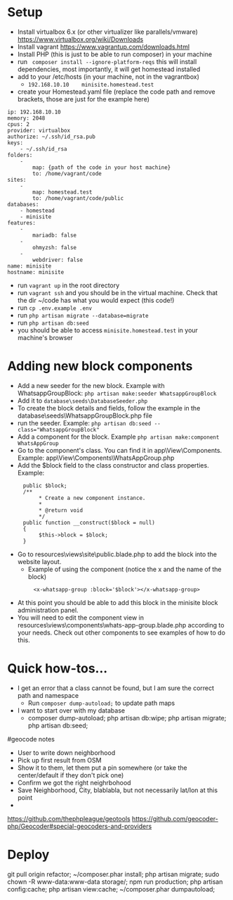 

# Setup
- Install virtualbox 6.x (or other virtualizer like parallels/vmware) https://www.virtualbox.org/wiki/Downloads
- Install vagrant https://www.vagrantup.com/downloads.html 
- Install PHP (this is just to be able to run composer) in your machine
- run ` composer install --ignore-platform-reqs` this will install dependencies, most importantly, it will get homestead installed
- add to your /etc/hosts (in your machine, not in the vagrantbox)
     - `192.168.10.10    minisite.homestead.test`
- create your Homestead.yaml file (replace the code path and remove brackets, those are just for the example here)

```
ip: 192.168.10.10
memory: 2048
cpus: 2
provider: virtualbox
authorize: ~/.ssh/id_rsa.pub
keys:
    - ~/.ssh/id_rsa
folders:
    -
        map: {path of the code in your host machine}
        to: /home/vagrant/code
sites:
    -
        map: homestead.test
        to: /home/vagrant/code/public
databases:
    - homestead
    - minisite
features:
    -
        mariadb: false
    -
        ohmyzsh: false
    -
        webdriver: false
name: minisite
hostname: minisite
```

- run `vagrant up` in the root directory
- run `vagrant ssh` and you should be in the virtual machine. Check that the dir ~/code has what you would expect (this code!)
- run `cp .env.example .env`
- run `php artisan migrate --database=migrate`
- run `php artisan db:seed`
- you should be able to access `minisite.homestead.test` in your machine's browser

# Adding new block components
- Add a new seeder for the new block. Example with WhatsappGroupBlock: `php artisan make:seeder WhatsappGroupBlock` 
- Add it to `database\seeds\DatabaseSeeder.php`
- To create the block details and fields, follow the example in the database\seeds\WhatsappGroupBlock.php file
- run the seeder. Example: `php artisan db:seed --class="WhatsappGroupBlock"`
- Add a component for the block. Example `php artisan make:component WhatsAppGroup`
- Go to the component's class. You can find it in app\View\Components. Example: app\View\Components\WhatsAppGroup.php
- Add the $block field to the class constructor and class properties. Example:
``````
     public $block;
     /**
          * Create a new component instance.
          *
          * @return void
          */
     public function __construct($block = null)
     {
          $this->block = $block;
     }
``````
- Go to resources\views\site\public.blade.php to add the block into the website layout. 
     - Example of using the component (notice the x and the name of the block)
     ``````
          <x-whatsapp-group :block='$block'></x-whatsapp-group>
     ``````
- At this point you should be able to add this block in the minisite block administration panel.
- You will need to edit the component view  in resources\views\components\whats-app-group.blade.php according to your needs. Check out other components to see examples of how to do this.

# Quick how-tos...

- I get an error that a class cannot be found, but I am sure the correct path and namespace 
    - Run  `composer dump-autoload;` to update path maps 
- I want to start over with my database
    - composer dump-autoload; php artisan db:wipe; php artisan migrate; php artisan db:seed; 



#geocode notes
- User to write down neighborhood
- Pick up first result from OSM
- Show it to them, let them put a pin somewhere (or take the center/default if they don't pick one)
- Confirm we got the right neighrbohood
- Save Neighborhood, City, blablabla, but not necessarily lat/lon at this point
- 

https://github.com/thephpleague/geotools
https://github.com/geocoder-php/Geocoder#special-geocoders-and-providers




# Deploy
git pull origin refactor;
~/composer.phar install;
php artisan migrate;
sudo chown -R www-data:www-data storage/;
npm run production;
php artisan config:cache;
php artisan view:cache;
~/composer.phar dumpautoload;
